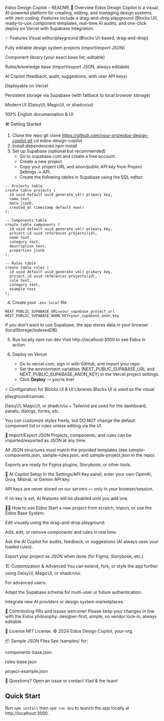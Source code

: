 Eidos Design Copilot – README
🚀 Overview
Eidos Design Copilot is a visual, AI-powered platform for creating, editing, and managing design systems with zero coding.
Features include a drag-and-drop playground (Blocks UI), ready-to-use component templates, real-time AI audits, and one-click deploy on Vercel with Supabase integration.

✨ Features
Visual editor/playground (Blocks UI-based, drag-and-drop)

Fully editable design system projects (import/export JSON)

Component library (your exact base list, editable)

Rules/knowledge base (import/export JSON, always editable)

AI Copilot (feedback, audit, suggestions, with user API keys)

Deployable on Vercel

Persistent storage via Supabase (with fallback to local browser storage)

Modern UI (DaisyUI, MagicUI, or shadcn/ui)

100% English documentation & UI

🛠️ Getting Started
1. Clone the repo
   git clone https://github.com/your-org/eidos-design-copilot.git
   cd eidos-design-copilot
2. Install dependencies
   npm install
3. Set up Supabase (optional but recommended)
   - Go to supabase.com and create a free account.
   - Create a new project.
   - Copy your project URL and anon/public API key from Project Settings → API.
   - Create the following tables in Supabase using the SQL editor:

```
-- Projects table
create table projects (
  id uuid default uuid_generate_v4() primary key,
  name text,
  data jsonb,
  created_at timestamp default now()
);

-- Components table
create table components (
  id uuid default uuid_generate_v4() primary key,
  project_id uuid references projects(id),
  name text,
  category text,
  description text,
  properties jsonb
);

-- Rules table
create table rules (
  id uuid default uuid_generate_v4() primary key,
  project_id uuid references projects(id),
  rule text,
  category text,
  example text
);
```

4. Create your `.env.local` file

```
NEXT_PUBLIC_SUPABASE_URL=your_supabase_project_url
NEXT_PUBLIC_SUPABASE_ANON_KEY=your_supabase_anon_key
```

If you don’t want to use Supabase, the app stores data in your browser (localStorage/IndexedDB).

5. Run locally
   npm run dev
   Visit http://localhost:3000 to see Eidos in action.

6. Deploy on Vercel
   - Go to vercel.com, sign in with GitHub, and import your repo.
   - Set the environment variables (NEXT_PUBLIC_SUPABASE_URL and NEXT_PUBLIC_SUPABASE_ANON_KEY) in the Vercel project settings.
   - Click **Deploy** — you’re live!

⚡ Configuration for Blocks UI & UI Libraries
Blocks UI is used as the visual playground/canvas.

DaisyUI, MagicUI, or shadcn/ui + Tailwind are used for the dashboard, panels, dialogs, forms, etc.

You can customize styles freely, but DO NOT change the default component list or rules unless editing via the UI.

🧩 Import/Export JSON
Projects, components, and rules can be imported/exported as JSON at any time.

All JSON structures must match the provided templates (see sample-components.json, sample-rules.json, and sample-project.json in the repo).

Exports are ready for Figma plugins, Storybook, or other tools.

🤖 AI Copilot Setup
In the Settings/API Key panel, enter your own OpenAI, Groq, Mistral, or Gemini API key.

API keys are never stored on our servers — only in your browser/session.

If no key is set, AI features will be disabled until you add one.

🧑‍🎨 How to use Eidos
Start a new project from scratch, import, or use the Eidos Base System.

Edit visually using the drag-and-drop playground.

Add, edit, or remove components and rules in real time.

Ask the AI Copilot for audits, feedback, or suggestions (AI always uses your loaded rules).

Export your project as JSON when done (for Figma, Storybook, etc.).

🏗️ Customization & Advanced
You can extend, fork, or style the app further using DaisyUI, MagicUI, or shadcn/ui.

For advanced users:

Adapt the Supabase schema for multi-user or future authentication.

Integrate new AI providers or design system marketplaces.

📝 Contributing
PRs and issues welcome! Please keep your changes in line with the Eidos philosophy:
designer-first, simple, no vendor lock-in, always editable.

📄 License
MIT License.
© 2024 Eidos Design Copilot, your-org.

📦 Sample JSON Files
See /samples/ for:

components-base.json

rules-base.json

project-example.json

🙌 Questions?
Open an issue or contact Vlad & the team!


## Quick Start

Run `npm install` then `npm run dev` to launch the app locally at http://localhost:3000.
